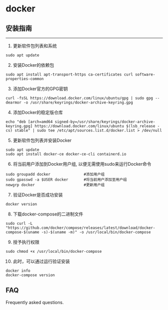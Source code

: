 # docker 

## 安装指南

***

1. 更新软件包列表和系统
```shell
sudo apt update
```

2. 安装Docker的依赖包
```shell
sudo apt install apt-transport-https ca-certificates curl software-properties-common
```

3. 添加Docker官方的GPG密钥
```shell
curl -fsSL https://download.docker.com/linux/ubuntu/gpg | sudo gpg --dearmor -o /usr/share/keyrings/docker-archive-keyring.gpg
```

4. 添加Docker的稳定版仓库
```shell
echo "deb [arch=amd64 signed-by=/usr/share/keyrings/docker-archive-keyring.gpg] https://download.docker.com/linux/ubuntu $(lsb_release -cs) stable" | sudo tee /etc/apt/sources.list.d/docker.list > /dev/null
```

5. 更新软件包列表并安装Docker
```shell
sudo apt update
sudo apt install docker-ce docker-ce-cli containerd.io
```

6. 将当前用户添加到Docker用户组, 以便无需使用sudo来运行Docker命令
```shell
sudo groupadd docker               #添加用户组
sudo gpasswd -a $USER docker       #将当前用户添加至用户组
newgrp docker                      #更新用户组
```

7. 验证Docker是否成功安装
```shell
docker version
```

8. 下载docker-compose的二进制文件
```shell
sudo curl -L "https://github.com/docker/compose/releases/latest/download/docker-compose-$(uname -s)-$(uname -m)" -o /usr/local/bin/docker-compose
```

9. 授予执行权限
```shell
sudo chmod +x /usr/local/bin/docker-compose
```

10. 此时，可以通过运行验证安装
```shell
docker info
docker-compose version
```

## FAQ
Frequently asked questions.